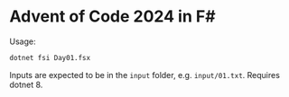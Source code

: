 # Advent of Code 2024 in F#

Usage:

```bash
dotnet fsi Day01.fsx
```

Inputs are expected to be in the `input` folder, e.g. `input/01.txt`. Requires
dotnet 8.
